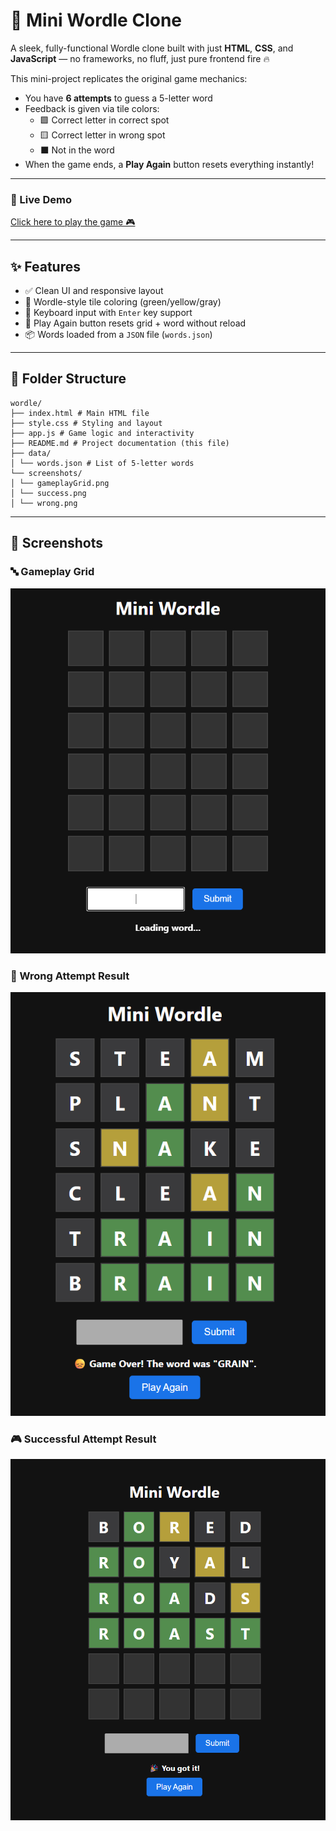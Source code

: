 # 🎯 Mini Wordle Clone

A sleek, fully-functional Wordle clone built with just **HTML**, **CSS**, and **JavaScript** — no frameworks, no fluff, just pure frontend fire 🔥

This mini-project replicates the original game mechanics:
- You have **6 attempts** to guess a 5-letter word
- Feedback is given via tile colors:
  - 🟩 Correct letter in correct spot
  - 🟨 Correct letter in wrong spot
  - ⬛ Not in the word
- When the game ends, a **Play Again** button resets everything instantly!

---
### 📎 Live Demo

[Click here to play the game 🎮](https://pablesaish.github.io/wordle/)

---

## ✨ Features

- ✅ Clean UI and responsive layout
- 🎨 Wordle-style tile coloring (green/yellow/gray)
- 🔡 Keyboard input with `Enter` key support
- 🔁 Play Again button resets grid + word without reload
- 📦 Words loaded from a `JSON` file (`words.json`)

---

## 📂 Folder Structure

```
wordle/
├── index.html # Main HTML file
├── style.css # Styling and layout
├── app.js # Game logic and interactivity
├── README.md # Project documentation (this file)
├── data/
│ └── words.json # List of 5-letter words
└── screenshots/
│ └── gameplayGrid.png
│ └── success.png
│ └── wrong.png
```

---

## 📸 Screenshots

### 🔤 Gameplay Grid
![Wordle Grid Screenshot](screenshots/gameplayGrid.png)

### 🧠 Wrong Attempt Result
![Wrong Guess Result](screenshots/wrong.png)

### 🎮 Successful Attempt Result
![Game Over Modal](screenshots/success.png)